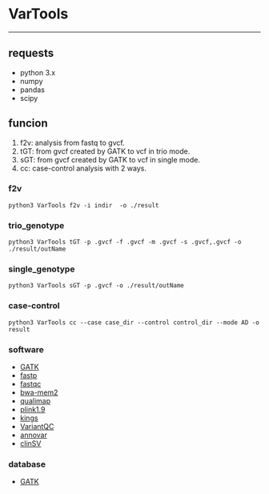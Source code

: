 # VarTools
---

## requests
 - python 3.x
 - numpy
 - pandas
 - scipy

## funcion
1. f2v: analysis from fastq to gvcf. 
2. tGT: from gvcf created by GATK to vcf in trio mode.
3. sGT: from gvcf created by GATK to vcf in single mode.
4. cc: case-control analysis with 2 ways.

### f2v
~~~(shell)
python3 VarTools f2v -i indir  -o ./result
~~~

### trio_genotype
~~~(shell)
python3 VarTools tGT -p .gvcf -f .gvcf -m .gvcf -s .gvcf,.gvcf -o ./result/outName
~~~

### single_genotype
~~~(shell)
python3 VarTools sGT -p .gvcf -o ./result/outName
~~~

### case-control
~~~(shell)
python3 VarTools cc --case case_dir --control control_dir --mode AD -o result
~~~

### software
- [GATK](https://github.com/broadinstitute/gatk/releases/download/4.2.0.0/gatk-4.2.0.0.zip)
- [fastp](http://opengene.org/fastp/fastp)
- [fastqc](https://www.bioinformatics.babraham.ac.uk/projects/fastqc/fastqc_v0.11.9.zip)
- [bwa-mem2](https://github.com/bwa-mem2/bwa-mem2/releases/download/v2.2.1/bwa-mem2-2.2.1_x64-linux.tar.bz2)
- [qualimap](https://bitbucket.org/kokonech/qualimap/downloads/qualimap_v2.2.1.zip)
- [plink1.9](https://s3.amazonaws.com/plink1-assets/plink_linux_x86_64_20210606.zip)
- [kings](https://www.kingrelatedness.com/Linux-king.tar.gz)
- [VariantQC](https://github.com/BimberLab/DISCVRSeq/releases/download/1.3.2/DISCVRSeq-1.3.2.jar)
- [annovar](http://www.openbioinformatics.org/annovar)
- [clinSV](https://github.com/KCCG/ClinSV)

### database
- [GATK](https://console.cloud.google.com/storage/browser/gcp-public-data--broad-references)